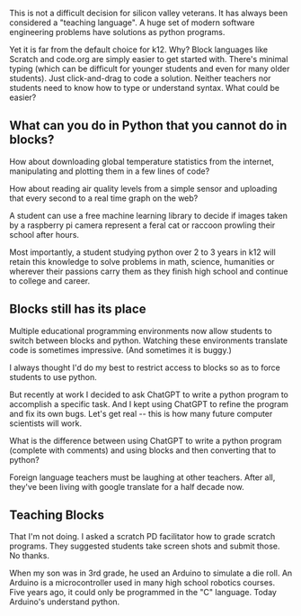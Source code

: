 This is not a difficult decision for silicon valley veterans. It has always been considered a "teaching language". A huge set of modern software engineering problems have solutions as python programs.

Yet it is far from the default choice for k12. Why? Block languages like Scratch and code.org are simply easier to get started with. There's minimal typing (which can be difficult for younger students and even for many older students). Just click-and-drag to code a solution. Neither teachers nor students need to know how to type or understand syntax. What could be easier?

## What can you do in Python that you cannot do in blocks?

How about downloading global temperature statistics from the internet, manipulating and plotting them in a few lines of code?

How about reading air quality levels from a simple sensor and uploading that every second to a real time graph on the web?

A student can use a free machine learning library to decide if images taken by a raspberry pi camera represent a feral cat or raccoon prowling their school after hours.

Most importantly, a student studying python over 2 to 3 years in k12 will retain this knowledge to solve problems in math, science, humanities or wherever their passions carry them as they finish high school and continue to college and career.

## Blocks still has its place

Multiple educational programming environments now allow students to switch between blocks and python. Watching these environments translate code is sometimes impressive. (And sometimes it is buggy.)

I always thought I'd do my best to restrict access to blocks so as to force students to use python.

But recently at work I decided to ask ChatGPT to write a python program to accomplish a specific task. And I kept using ChatGPT to refine the program and fix its own bugs. Let's get real -- this is how many future computer scientists will work.

What is the difference between using ChatGPT to write a python program (complete with comments) and using blocks and then converting that to python?

Foreign language teachers must be laughing at other teachers. After all, they've been living with google translate for a half decade now.

## Teaching Blocks

That I'm not doing. I asked a scratch PD facilitator how to grade scratch programs. They suggested students take screen shots and submit those. No thanks.


When my son was in 3rd grade, he used an Arduino to simulate a die roll. An Arduino is a microcontroller used in many high school robotics courses. Five years ago, it could only be programmed in the "C" language. Today Arduino's understand python.